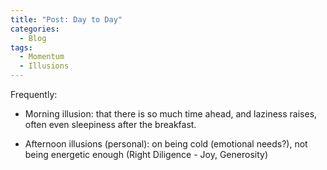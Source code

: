 ```yaml
---
title: "Post: Day to Day"
categories:
  - Blog
tags:
  - Momentum 
  - Illusions
---
```

Frequently: 
- Morning illusion: that there is so much time ahead, and laziness raises, often even sleepiness after the breakfast. 



- Afternoon illusions (personal): on being cold (emotional needs?), not being energetic enough (Right Diligence - Joy, Generosity) 